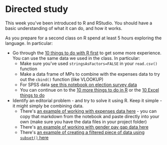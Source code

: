 # Directed study

This week you've been introduced to R and RStudio. You should have a basic understanding of what it can do, and how it works. 

As you prepare for a second class on R spend at least 5 hours exploring the language. In particular:

* Go through the [10 things to do with R first](https://github.com/paulbradshaw/MED7373-Data-Journalism/blob/master/R/readme.md) to get some more experience. You can use the same data we used in the class. In particular:
  * Make sure you've used `stringsAsFactors=FALSE` in your `read.csv()` function
  * Make a data frame of MPs to combine with the expenses data to try out the `cbind()` function (like VLOOKUP)
  * For SPSS data [see this notebook on election survey data](https://github.com/paulbradshaw/Rintro/blob/master/stata_spss/stata-spss-election-survey.Rmd)
  * You can continue on to the [10 more things to do in R](https://github.com/paulbradshaw/Rintro/blob/master/10morethings.md) or the [10 Excel things to do](https://github.com/paulbradshaw/Rintro/blob/master/10excelthings.md)
* Identify an editorial problem - and try to solve it using R. Keep it simple - it might simply be combining data.
  * There's [an example of working with expenses data here](https://github.com/paulbradshaw/MED7373-Data-Journalism/blob/master/R/Rcsvexample.Rmd) - you can copy that markdown from the notebook and paste directly into your own (make sure you have the data files in your project folder)
  * There's [an example of working with gender pay gap data here](https://github.com/paulbradshaw/genderpaygap/blob/master/r/downloadgenderpaygap.Rmd)
  * There's [an example of creating a filtered piece of data using `subset()` here](https://github.com/paulbradshaw/MED7373-Data-Journalism/blob/master/R/crimedata.Rmd)
